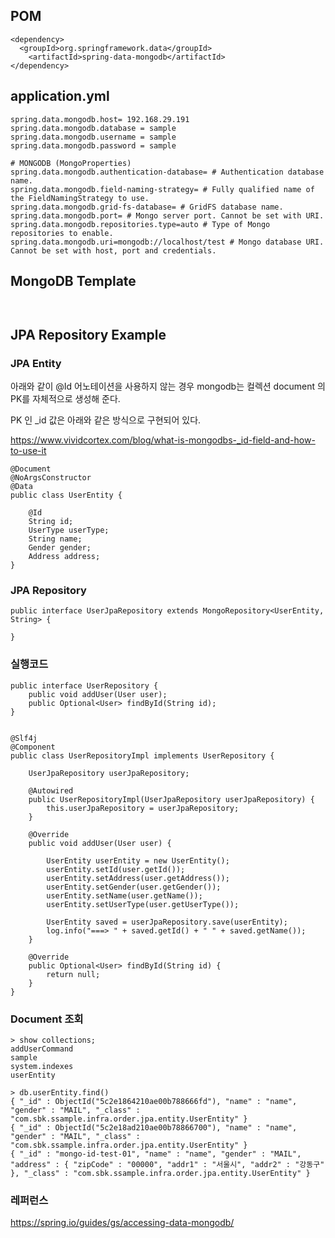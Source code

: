 ## POM ##
```
<dependency>
  <groupId>org.springframework.data</groupId>
	<artifactId>spring-data-mongodb</artifactId>
</dependency>
```

## application.yml ##
```
spring.data.mongodb.host= 192.168.29.191
spring.data.mongodb.database = sample
spring.data.mongodb.username = sample
spring.data.mongodb.password = sample

# MONGODB (MongoProperties)
spring.data.mongodb.authentication-database= # Authentication database name.
spring.data.mongodb.field-naming-strategy= # Fully qualified name of the FieldNamingStrategy to use.
spring.data.mongodb.grid-fs-database= # GridFS database name.
spring.data.mongodb.port= # Mongo server port. Cannot be set with URI.
spring.data.mongodb.repositories.type=auto # Type of Mongo repositories to enable.
spring.data.mongodb.uri=mongodb://localhost/test # Mongo database URI. Cannot be set with host, port and credentials.
```




## MongoDB Template ##
```


```


## JPA Repository Example ##

### JPA Entity ###
아래와 같이 @Id 어노테이션을 사용하지 않는 경우 mongodb는 컬렉션 document 의 PK를 자체적으로 생성해 준다.

PK 인 _id 값은 아래와 같은 방식으로 구현되어 있다.

https://www.vividcortex.com/blog/what-is-mongodbs-_id-field-and-how-to-use-it

```
@Document
@NoArgsConstructor
@Data
public class UserEntity {

	@Id
	String id;
	UserType userType;
	String name;
	Gender gender;
	Address address;
}
```

### JPA Repository ###
```
public interface UserJpaRepository extends MongoRepository<UserEntity, String> {

}
```

### 실행코드 ###
```
public interface UserRepository {
	public void addUser(User user);
	public Optional<User> findById(String id);
}


@Slf4j
@Component
public class UserRepositoryImpl implements UserRepository {

	UserJpaRepository userJpaRepository;
	
	@Autowired
	public UserRepositoryImpl(UserJpaRepository userJpaRepository) {
		this.userJpaRepository = userJpaRepository;
	}
	
	@Override
	public void addUser(User user) {
		
		UserEntity userEntity = new UserEntity();
		userEntity.setId(user.getId());
		userEntity.setAddress(user.getAddress());
		userEntity.setGender(user.getGender());
		userEntity.setName(user.getName());
		userEntity.setUserType(user.getUserType());
		
		UserEntity saved = userJpaRepository.save(userEntity);
		log.info("===> " + saved.getId() + " " + saved.getName());
	}

	@Override
	public Optional<User> findById(String id) {
		return null;
	}
}
```

### Document 조회 ###
```
> show collections;
addUserCommand
sample
system.indexes
userEntity

> db.userEntity.find()
{ "_id" : ObjectId("5c2e1864210ae00b788666fd"), "name" : "name", "gender" : "MAIL", "_class" : "com.sbk.ssample.infra.order.jpa.entity.UserEntity" }
{ "_id" : ObjectId("5c2e18ad210ae00b78866700"), "name" : "name", "gender" : "MAIL", "_class" : "com.sbk.ssample.infra.order.jpa.entity.UserEntity" }
{ "_id" : "mongo-id-test-01", "name" : "name", "gender" : "MAIL", "address" : { "zipCode" : "00000", "addr1" : "서울시", "addr2" : "강동구" }, "_class" : "com.sbk.ssample.infra.order.jpa.entity.UserEntity" }
```


### 레퍼런스 ###
https://spring.io/guides/gs/accessing-data-mongodb/


